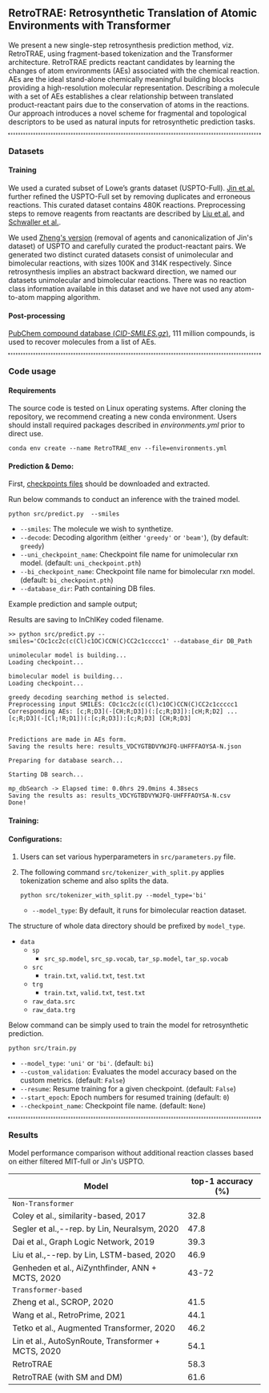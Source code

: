 ## RetroTRAE: Retrosynthetic Translation of Atomic Environments with Transformer
We present a new single-step retrosynthesis prediction method, viz. RetroTRAE, using fragment-based tokenization and the Transformer architecture. RetroTRAE predicts reactant candidates by learning the changes of atom environments (AEs) associated with the chemical reaction. AEs are the ideal stand-alone chemically meaningful building blocks providing a high-resolution molecular representation. Describing a molecule with a set of AEs establishes a clear relationship between translated product-reactant pairs due to the conservation of atoms in the reactions. Our approach introduces a novel scheme for fragmental and topological descriptors to be used as natural inputs for retrosynthetic prediction tasks.

<hr style="background: transparent; border: 0.2px dashed;"/>

### Datasets
#### Training

We used a curated subset of Lowe’s grants dataset (USPTO-Full). [Jin et al.](https://github.com/wengong-jin/nips17-rexgen) further refined the USPTO-Full set by removing duplicates and erroneous reactions. This curated dataset contains 480K reactions.
Preprocessing steps to remove reagents from reactants are described by [Liu et al.](https://github.com/pandegroup/reaction_prediction_seq2seq) and [Schwaller et al.](https://github.com/ManzoorElahi/organic-chemistry-reaction-prediction-using-NMT).

We used [Zheng's version](https://github.com/sysu-yanglab/Self-Corrected-Retrosynthetic-Reaction-Predictor/tree/master/data) (removal of agents and canonicalization of Jin's dataset) of USPTO and carefully curated the product-reactant pairs. 
We generated two distinct curated datasets consist of unimolecular and bimolecular reactions, with sizes 100K and 314K respectively.
Since retrosynthesis implies an abstract backward direction, we named our datasets unimolecular and bimolecular reactions.
There was no reaction class information available in this dataset and we have not used any atom-to-atom mapping algorithm.

#### Post-processing

[PubChem compound database (_CID-SMILES.gz_)](https://ftp.ncbi.nlm.nih.gov/pubchem/Compound/Extras/), 111 million compounds, is used to recover molecules from a list of AEs.

<hr style="background: transparent; border: 0.5px dashed;"/>

### Code usage

#### Requirements
The source code is tested on Linux operating systems. After cloning the repository, we recommend creating a new conda environment. Users should install required packages described in _environments.yml_ prior to direct use.

   ```shell
   conda env create --name RetroTRAE_env --file=environments.yml
   ```
   
#### Prediction & Demo:

First, [checkpoints files](https://drive.google.com/drive/folders/1lntDBIEt4Yz9Iv1YBez3pke458URhMhZ?usp=sharing) should be downloaded and extracted.
  
Run below commands to conduct an inference with the trained model.

   ```shell
   python src/predict.py  --smiles
   ```
   - `--smiles`: The molecule we wish to synthetize.
   - `--decode`: Decoding algorithm (either `'greedy'` or `'beam'`), (by default: `greedy`)
   - `--uni_checkpoint_name`: Checkpoint file name for unimolecular rxn model. (default: `uni_checkpoint.pth`)
   - `--bi_checkpoint_name`: Checkpoint file name for bimolecular rxn model. (default: `bi_checkpoint.pth`)
   - `--database_dir`: Path containing DB files.

Example prediction and sample output;

Results are saving to InChIKey coded filename.

   ```shell
   >> python src/predict.py --smiles='COc1cc2c(c(Cl)c1OC)CCN(C)CC2c1ccccc1' --database_dir DB_Path

   unimolecular model is building...
   Loading checkpoint...

   bimolecular model is building...
   Loading checkpoint...

   greedy decoding searching method is selected.
   Preprocessing input SMILES: COc1cc2c(c(Cl)c1OC)CCN(C)CC2c1ccccc1
   Corresponding AEs: [c;R;D3](-[CH;R;D3])(:[c;R;D3]):[cH;R;D2] ... [c;R;D3](-[Cl;!R;D1])(:[c;R;D3]):[c;R;D3] [CH;R;D3]


   Predictions are made in AEs form.
   Saving the results here: results_VDCYGTBDVYWJFQ-UHFFFAOYSA-N.json

   Preparing for database search...

   Starting DB search...

   mp_dbSearch -> Elapsed time: 0.0hrs 29.0mins 4.38secs
   Saving the results as: results_VDCYGTBDVYWJFQ-UHFFFAOYSA-N.csv
   Done!
   ```

#### Training:

#### Configurations:

1. Users can set various hyperparameters in `src/parameters.py` file.

2. The following command `src/tokenizer_with_split.py` applies tokenization scheme and also splits the data.

   ```shell
   python src/tokenizer_with_split.py --model_type='bi'
   ```
   - `--model_type`: By default, it runs for bimolecular reaction dataset. 

The structure of whole data directory should be prefixed by `model_type`.

   - `data`
     - `sp`
       - `src_sp.model`, `src_sp.vocab`, `tar_sp.model`, `tar_sp.vocab`
     - `src`
       - `train.txt`, `valid.txt`, `test.txt`
     - `trg`
       - `train.txt`, `valid.txt`, `test.txt`
     - `raw_data.src`
     - `raw_data.trg`

Below command can be simply used to train the model for retrosynthetic prediction.

   ```shell
   python src/train.py 
   ```
   - `--model_type`: `'uni'` or `'bi'`. (default: `bi`)
   - `--custom_validation`: Evaluates the model accuracy based on the custom metrics. (default: `False`)
   - `--resume`: Resume training for a given checkpoint. (default: `False`)
   - `--start_epoch`: Epoch numbers for resumed training (default: `0`)
   - `--checkpoint_name`: Checkpoint file name. (default: `None`)
   
   
<hr style="background: transparent; border: 0.5px dashed;"/>

   
### Results

Model performance comparison without additional reaction classes based on either filtered MIT-full or Jin's USPTO.
    
| Model       | top-1 accuracy (%)                         |
| -------------------- | ------------------------------------------------------------ |
| `Non-Transformer`       |                    |
| Coley et al., similarity-based, 2017      | 32.8                   |
| Segler et al.,--rep. by Lin, Neuralsym, 2020 |  47.8                  |
| Dai et al., Graph Logic Network, 2019 | 39.3                 |
| Liu et al.,--rep. by Lin, LSTM-based, 2020 | 46.9                   |
| Genheden et al., AiZynthfinder, ANN + MCTS, 2020 | 43-72                   |
| `Transformer-based`       |                    |
| Zheng et al., SCROP, 2020 | 41.5              |
| Wang et al., RetroPrime, 2021      | 44.1                   |
| Tetko et al., Augmented Transformer, 2020     |  46.2                  |
| Lin et al., AutoSynRoute, Transformer + MCTS, 2020     |      54.1              |
| RetroTRAE     |     58.3               |
| RetroTRAE (with SM and DM)      | 61.6                   |
